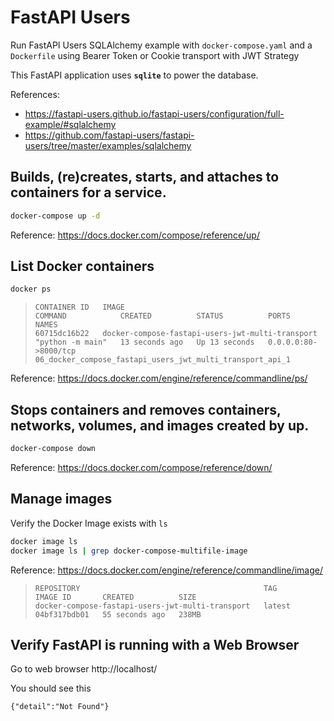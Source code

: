 # FastAPI Users

Run FastAPI Users SQLAlchemy example with `docker-compose.yaml` and a `Dockerfile`
using Bearer Token or Cookie transport with JWT Strategy

This FastAPI application uses **`sqlite`** to power the database.

References:
- https://fastapi-users.github.io/fastapi-users/configuration/full-example/#sqlalchemy
- https://github.com/fastapi-users/fastapi-users/tree/master/examples/sqlalchemy

## Builds, (re)creates, starts, and attaches to containers for a service.

  ```sh
  docker-compose up -d
  ```

   Reference: https://docs.docker.com/compose/reference/up/


## List Docker containers

  ```sh
  docker ps
  ```

  >```
  >CONTAINER ID   IMAGE                                              COMMAND            CREATED          STATUS          PORTS                  NAMES
  >60715dc16b22   docker-compose-fastapi-users-jwt-multi-transport   "python -m main"   13 seconds ago   Up 13 seconds   0.0.0.0:80->8000/tcp   06_docker_compose_fastapi_users_jwt_multi_transport_api_1
  >```

  Reference: https://docs.docker.com/engine/reference/commandline/ps/


## Stops containers and removes containers, networks, volumes, and images created by up.

  ```sh
  docker-compose down
  ```

  Reference: https://docs.docker.com/compose/reference/down/


## Manage images

  Verify the Docker Image exists with `ls`

  ```sh
  docker image ls
  docker image ls | grep docker-compose-multifile-image
  ```

  Reference: https://docs.docker.com/engine/reference/commandline/image/

  >```
  >REPOSITORY                                         TAG       IMAGE ID       CREATED          SIZE
  >docker-compose-fastapi-users-jwt-multi-transport   latest    04bf317bdb01   55 seconds ago   238MB
  >```


## Verify FastAPI is running with a Web Browser

  Go to web browser http://localhost/

  You should see this

  ```
  {"detail":"Not Found"}
  ```
